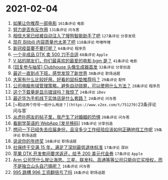 # 2021-02-04

1. [如果让你推荐一部电影](https://www.v2ex.com/t/751220) `161条评论` `电影`
1. [努力是否有反作用](https://www.v2ex.com/t/751265) `131条评论` `问与答`
1. [相信大家已经被自动注入了搜狗智能助手了吧](https://www.v2ex.com/t/751120) `127条评论` `分享发现`
1. [现在 Bilibili 内容质量也太差了吧](https://www.v2ex.com/t/751221) `118条评论` `哔哩哔哩`
1. [新冠疫苗要不要打呢？](https://www.v2ex.com/t/751253) `64条评论` `程序员`
1. [一个半成品 DTK 卖 500 刀不合适](https://www.v2ex.com/t/751167) `60条评论` `Apple`
1. [V 站的朋友们，你们最喜欢的最爱的电影 bgm 是？](https://www.v2ex.com/t/751257) `41条评论` `电影`
1. [[回复参与抽奖] Clubhouse 头像生成器首发](https://www.v2ex.com/t/751338) `32条评论` `分享创造`
1. [最近一直到点下班，感觉发现了新世界](https://www.v2ex.com/t/751309) `30条评论` `职场话题`
1. [大家有什么比较好用、好看的鼠标垫推荐吗？](https://www.v2ex.com/t/751115) `29条评论` `配件`
1. [公司电脑有域管理策略，避免自动锁屏，可以使用什么方法？](https://www.v2ex.com/t/751179) `28条评论` `程序员`
1. [这个下载量是显示错误吗？我惊了](https://www.v2ex.com/t/751260) `24条评论` `iDev`
1. [最近华为手机线下实体店是什么套路？](https://www.v2ex.com/t/751149) `24条评论` `问与答`
1. [~和` 这两个符号一般什么用途？](https://www.v2ex.com/t/751270) `23条评论` `问与答`
1. [从虎扑网友的帖子里，我产生了对婚姻的恐惧](https://www.v2ex.com/t/751281) `20条评论` `问与答`
1. [看剧学英语的 WebApp [发兑换码]](https://www.v2ex.com/t/751247) `19条评论` `分享创造`
1. [想问一下已经失去应届身份，且没多少工作经验应该如何正确地找工作呢](https://www.v2ex.com/t/751215) `19条评论` `职场话题`
1. [说说你的年终奖](https://www.v2ex.com/t/751231) `18条评论` `职场话题`
1. [社保终于交满 15 年，满足了深圳最低退休标准](https://www.v2ex.com/t/751174) `17条评论` `深圳`
1. [苹果 DTK 开发套间要求返还，给予 200 美元代金券](https://www.v2ex.com/t/751116) `17条评论` `Apple`
1. [Arm 公司凭什么就让海思、三星、联发科、高通等等公司只能向它买授权，而不是独立山头自己搞呢？](https://www.v2ex.com/t/751239) `16条评论` `问与答`
1. [995 跳槽 996 工资翻倍亏了吗](https://www.v2ex.com/t/751234) `16条评论` `职场话题`
